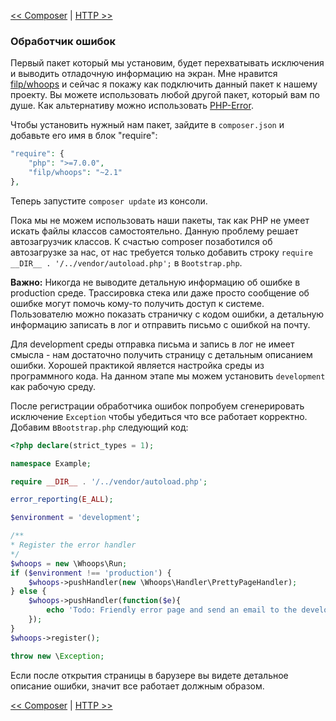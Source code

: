 [<< Composer](02-composer.md) | [HTTP >>](04-http.md)

### Обработчик ошибок

Первый пакет который мы установим, будет перехватывать исключения и выводить отладочную информацию на экран. Мне нравится [filp/whoops](https://github.com/filp/whoops) и сейчас я покажу как подключить данный пакет к нашему проекту. Вы можете использовать любой другой пакет, который вам по душе. Как альтернативу можно использовать [PHP-Error](https://github.com/JosephLenton/PHP-Error).

Чтобы установить нужный нам пакет, зайдите в `composer.json` и добавьте его имя в блок "require":

```php
"require": {
    "php": ">=7.0.0",
    "filp/whoops": "~2.1"
},
```
Теперь запустите `composer update` из консоли.

Пока мы не можем использовать наши пакеты, так как PHP не умеет искать файлы классов самостоятельно. Данную проблему решает автозагрузчик классов. К счастью composer позаботился об автозагрузке за нас, от нас требуется только добавить строку `require __DIR__ . '/../vendor/autoload.php';` в `Bootstrap.php`.

**Важно:** Никогда не выводите детальную информацию об ошибке в production среде. Трассировка стека или даже просто сообщение об ошибке могут помочь кому-то получить доступ к системе. Пользователю можно показать страничку с кодом ошибки, а детальную информацию записать в лог и отправить письмо с ошибкой на почту.

Для development среды отправка письма и запись в лог не имеет смысла - нам достаточно получить страницу с детальным описанием ошибки. Хорошей практикой является настройка среды из программного кода. На данном этапе мы можем установить `development` как рабочую среду.

После регистрации обработчика ошибок попробуем сгенерировать исключение `Exception` чтобы убедиться что все работает корректно. Добавим в`Bootstrap.php` следующий код:

```php
<?php declare(strict_types = 1);

namespace Example;

require __DIR__ . '/../vendor/autoload.php';

error_reporting(E_ALL);

$environment = 'development';

/**
* Register the error handler
*/
$whoops = new \Whoops\Run;
if ($environment !== 'production') {
    $whoops->pushHandler(new \Whoops\Handler\PrettyPageHandler);
} else {
    $whoops->pushHandler(function($e){
        echo 'Todo: Friendly error page and send an email to the developer';
    });
}
$whoops->register();

throw new \Exception;

```
Если после открытия страницы в барузере вы видете детальное описание ошибки, значит все работает должным образом.

[<< Composer](02-composer.md) | [HTTP >>](04-http.md)
